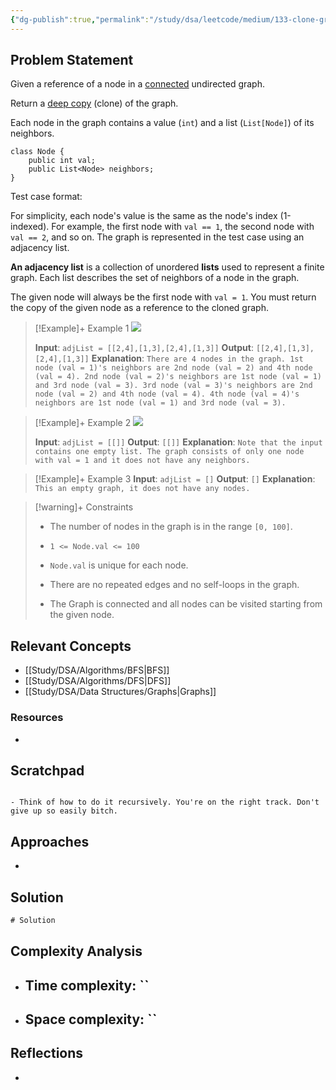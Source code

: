 ```yaml
---
{"dg-publish":true,"permalink":"/study/dsa/leetcode/medium/133-clone-graph/","tags":["leetcode/hash-table","leetcode/depth-first-search","leetcode/breadth-first-search","leetcode/graph","programming/practice"]}
---
```



## Problem Statement
Given a reference of a node in a <a href="https://en.wikipedia.org/wiki/Connectivity_(graph_theory)#Connected_graph" target="_blank">connected</a> undirected graph.

Return a <a href="https://en.wikipedia.org/wiki/Object_copying#Deep_copy" target="_blank">deep copy</a> (clone) of the graph.

Each node in the graph contains a value (`int`) and a list (`List[Node]`) of its neighbors.

```
class Node {
    public int val;
    public List<Node> neighbors;
}
```


Test case format:

For simplicity, each node's value is the same as the node's index (1-indexed). For example, the first node with `val == 1`, the second node with `val == 2`, and so on. The graph is represented in the test case using an adjacency list.

<b>An adjacency list</b> is a collection of unordered <b>lists</b> used to represent a finite graph. Each list describes the set of neighbors of a node in the graph.

The given node will always be the first node with `val = 1`. You must return the copy of the given node as a reference to the cloned graph.

 

>[!Example]+ Example 1
>![](https://assets.leetcode.com/uploads/2019/11/04/133_clone_graph_question.png)
>
>**Input**: `adjList = [[2,4],[1,3],[2,4],[1,3]]`
>**Output**: `[[2,4],[1,3],[2,4],[1,3]]`
>**Explanation**: `There are 4 nodes in the graph.
>1st node (val = 1)'s neighbors are 2nd node (val = 2) and 4th node (val = 4).
>2nd node (val = 2)'s neighbors are 1st node (val = 1) and 3rd node (val = 3).
>3rd node (val = 3)'s neighbors are 2nd node (val = 2) and 4th node (val = 4).
>4th node (val = 4)'s neighbors are 1st node (val = 1) and 3rd node (val = 3).
>`

>[!Example]+ Example 2
>![](https://assets.leetcode.com/uploads/2020/01/07/graph.png)
>
>**Input**: `adjList = [[]]`
>**Output**: `[[]]`
>**Explanation**: `Note that the input contains one empty list. The graph consists of only one node with val = 1 and it does not have any neighbors.
>`

>[!Example]+ Example 3
>**Input**: `adjList = []`
>**Output**: `[]`
>**Explanation**: `This an empty graph, it does not have any nodes.
>`

>[!warning]+ Constraints
>- The number of nodes in the graph is in the range `[0, 100]`.
>
>- `1 <= Node.val <= 100`
>
>- `Node.val` is unique for each node.
>
>- There are no repeated edges and no self-loops in the graph.
>
>- The Graph is connected and all nodes can be visited starting from the given node.

## Relevant Concepts
- [[Study/DSA/Algorithms/BFS\|BFS]]
- [[Study/DSA/Algorithms/DFS\|DFS]]
- [[Study/DSA/Data Structures/Graphs\|Graphs]]
### Resources
- 

## Scratchpad
```

- Think of how to do it recursively. You're on the right track. Don't give up so easily bitch. 

```
## Approaches
- 
## Solution
```Java
# Solution
```

## Complexity Analysis
- Time complexity: ``
	- 
- Space complexity: ``
	- 

## Reflections
- 